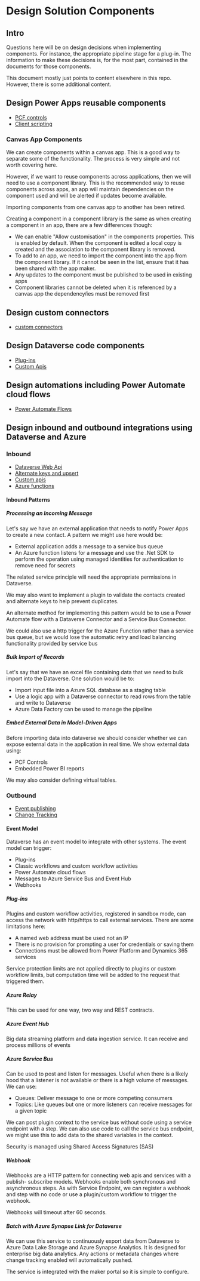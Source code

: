 # Design Solution Components

## Intro

Questions here will be on design decisions when implementing components. For
instance, the appropriate pipeline stage for a plug-in. The information to make
these decisions is, for the most part, contained in the documents for those
components.

This document mostly just points to content elsewhere in this repo. However,
there is some additional content.

## Design Power Apps reusable components

- [PCF controls](../1_extend_user_experience_10_15/2_power_apps_component_framework.md)
- [Client scripting](../1_extend_user_experience_10_15/1_client_scripting.md)

### Canvas App Components

We can create components within a canvas app. This is a good way to separate
some of the functionality. The process is very simple and not worth covering
here.

However, if we want to reuse components across applications, then we will need
to use a component library. This is the recommended way to reuse components
across apps, an app will maintain dependencies on the component used and will
be alerted if updates become available.

Importing components from one canvas app to another has been retired.

Creating a component in a component library is the same as when creating a
component in an app, there are a few differences though:

- We can enable "Allow customisation" in the components properties. This is
enabled by default. When the component is edited a local copy is created and
the association to the component library is removed.
- To add to an app, we need to import the component into the app from the
component library. If it cannot be seen in the list, ensure that it has been
shared with the app maker.
- Any updates to the component must be published to be used in existing apps
- Component libraries cannot be deleted when it is referenced by a canvas app
the dependency/ies must be removed first

## Design custom connectors

- [custom connectors](../2_extend_the_platform_40-45/4_custom_connectors.md)

## Design Dataverse code components

- [Plug-ins](../2_extend_the_platform_40-45/1_plug_ins.md)
- [Custom Apis](../2_extend_the_platform_40-45/2_custom_apis.md)

## Design automations including Power Automate cloud flows

- [Power Automate Flows](../2_extend_the_platform_40-45/6_power_automate_flows.md)

## Design inbound and outbound integrations using Dataverse and Azure

### Inbound

- [Dataverse Web Api](../2_extend_the_platform_40-45/5_platform_apis.md)
- [Alternate keys and upsert](../2_extend_the_platform_40-45/1_plug_ins.md)
- [Custom apis](../2_extend_the_platform_40-45/2_custom_apis.md)
- [Azure functions](../2_extend_the_platform_40-45/3_azure_functions.md)

#### Inbound Patterns

##### Processing an Incoming Message

Let's say we have an external application that needs to notify Power Apps to
create a new contact. A pattern we might use here would be:

- External application adds a message to a service bus queue
- An Azure function listens for a message and use the .Net SDK to perform the
operation using managed identities for authentication to remove need for secrets

The related service principle will need the appropriate permissions in
Dataverse.

We may also want to implement a plugin to validate the contacts created and
alternate keys to help prevent duplicates.

An alternate method for implementing this pattern would be to use a Power
Automate flow with a Dataverse Connector and a Service Bus Connector.

We could also use a http trigger for the Azure Function rather than a service
bus queue, but we would lose the automatic retry and load balancing
functionality provided by service bus

##### Bulk Import of Records

Let's say that we have an excel file containing data that we need to bulk import
into the Dataverse. One solution would be to:

- Import input file into a Azure SQL database as a staging table
- Use a logic app with a Dataverse connector to read rows from the table and
write to Dataverse
- Azure Data Factory can be used to manage the pipeline

##### Embed External Data in Model-Driven Apps

Before importing data into dataverse we should consider whether we can expose
external data in the application in real time. We show external data using:

- PCF Controls
- Embedded Power BI reports

We may also consider defining virtual tables.

### Outbound

- [Event publishing](../6_develop_integrations_5-10/1_publish_and_consume_dataverse_events.md)
- [Change Tracking](../6_develop_integrations_5-10/2_implement_data_synchronisation_with_dataverse.md)

#### Event Model

Dataverse has an event model to integrate with other systems. The event model
can trigger:

- Plug-ins
- Classic workflows and custom workflow activities
- Power Automate cloud flows
- Messages to Azure Service Bus and Event Hub
- Webhooks

##### Plug-ins

Plugins and custom workflow activities, registered in sandbox mode, can access
the network with http/https to call external services. There are some
limitations here:

- A named web address must be used not an IP
- There is no provision for prompting a user for credentials or saving them
- Connections must be allowed from Power Platform and Dynamics 365 services

Service protection limits are not applied directly to plugins or custom workflow
limits, but computation time will be added to the request that triggered them.

##### Azure Relay

This can be used for one way, two way and REST contracts.

##### Azure Event Hub

Big data streaming platform and data ingestion service. It can receive and
process millions of events

##### Azure Service Bus

Can be used to post and listen for messages. Useful when there is a likely hood
that a listener is not available or there is a high volume of messages. We can
use:

- Queues: Deliver message to one or more competing consumers
- Topics: Like queues but one or more listeners can receive messages for a given
topic

We can post plugin context to the service bus without code using a service
endpoint with a step. We can also use code to call the service bus endpoint, we
might use this to add data to the shared variables in the context.

Security is managed using Shared Access Signatures (SAS)

##### Webhook

Webhooks are a HTTP pattern for connecting web apis and services with a publish-
subscribe models. Webhooks enable both synchronous and asynchronous steps. As
with Service Endpoint, we can register a webhook and step with no code or use a
plugin/custom workflow to trigger the webhook.

Webhooks will timeout after 60 seconds.

##### Batch with Azure Synapse Link for Dataverse

We can use this service to continuously export data from Dataverse to Azure
Data Lake Storage and Azure Synapse Analytics. It is designed for enterprise
big data analytics. Any actions or metadata changes where change tracking
enabled will automatically pushed.

The service is integrated with the maker portal so it is simple to configure.
